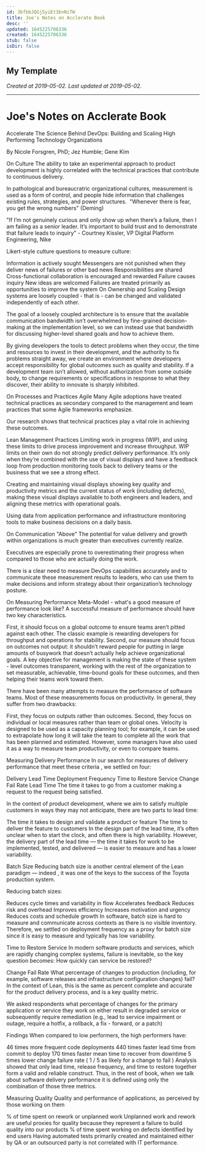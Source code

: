 ```yaml
---
id: 3bfbbJQGjSyiEt3bnNiTW
title: Joe's Notes on Acclerate Book
desc: ''
updated: 1645225706336
created: 1645225706336
stub: false
isDir: false
---
```

My Template
---

_Created at 2019-05-02._
_Last updated at 2019-05-02._




---

# Joe's Notes on Acclerate Book


Accelerate
The Science Behind DevOps: Building and Scaling High Performing Technology Organizations

By Nicole Forsgren, PhD; Jez Humble; Gene Kim

On Culture
The ability to take an experimental approach to product development is highly correlated with the technical practices that contribute to continuous delivery.

In pathological and bureaucratric organizational cultures, measurement is used as a form of control, and people hide information that challenges existing rules, strategies, and power structures.  "Whenever there is fear, you get the wrong numbers" (Deming)

"If I’m not genuinely curious and only show up when there’s a failure, then I am failing as a senior leader. It’s important to build trust and to demonstrate that failure leads to inquiry" - Courtney Kissler, VP Digital Platform Engineering, Nike

Likert-style culture questions to measure culture:

Information is actively sought
Messengers are not punished when they deliver news of failures or other bad news
Responsibilities are shared
Cross-functional collaboration is encouraged and rewarded
Failure causes inquiry
New ideas are welcomed
Failures are treated primarily as opportunities to improve the system
On Ownership and Scaling
Design systems are loosely coupled - that is - can be changed and validated independently of each other.

The goal of a loosely coupled architecture is to ensure that the available communication bandwidth isn’t overwhelmed by fine-grained decision-making at the implementation level, so we can instead use that bandwidth for discussing higher-level shared goals and how to achieve them.

By giving developers the tools to detect problems when they occur, the time and resources to invest in their development, and the authority to fix problems straight away, we create an environment where developers accept responsibility for global outcomes such as quality and stability. If a development team isn’t allowed, without authorization from some outside body, to change requirements or specifications in response to what they discover, their ability to innovate is sharply inhibited.

On Processes and Practices
Agile
Many Agile adoptions have treated technical practices as secondary compared to the management and team practices that some Agile frameworks emphasize.

Our research shows that technical practices play a vital role in achieving these outcomes.

Lean Management Practices
Limiting work in progress (WIP), and using these limits to drive process improvement and increase throughput. WIP limits on their own do not strongly predict delivery performance. It’s only when they’re combined with the use of visual displays and have a feedback loop from production monitoring tools back to delivery teams or the business that we see a strong effect.

Creating and maintaining visual displays showing key quality and productivity metrics and the current status of work (including defects), making these visual displays available to both engineers and leaders, and aligning these metrics with operational goals.

Using data from application performance and infrastructure monitoring tools to make business decisions on a daily basis.

On Communication "Above"
The potential for value delivery and growth within organizations is much greater than executives currently realize.

Executives are especially prone to overestimating their progress when compared to those who are actually doing the work.

There is a clear need to measure DevOps capabilities accurately and to communicate these measurement results to leaders, who can use them to make decisions and inform strategy about their organization’s technology posture.

On Measuring Performance
Meta-Model - what's a good measure of performance look like?
A successful measure of performance should have two key characteristics.

First, it should focus on a global outcome to ensure teams aren’t pitted against each other. The classic example is rewarding developers for throughput and operations for stability.
Second, our measure should focus on outcomes not output: it shouldn’t reward people for putting in large amounts of busywork that doesn’t actually help achieve organizational goals.
A key objective for management is making the state of these system - level outcomes transparent, working with the rest of the organization to set measurable, achievable, time-bound goals for these outcomes, and then helping their teams work toward them.

There have been many attempts to measure the performance of software teams. Most of these measurements focus on productivity. In general, they suffer from two drawbacks:

First, they focus on outputs rather than outcomes.
Second, they focus on individual or local measures rather than team or global ones.
Velocity is designed to be used as a capacity planning tool; for example, it can be used to extrapolate how long it will take the team to complete all the work that has been planned and estimated. However, some managers have also used it as a way to measure team productivity, or even to compare teams.

Measuring Delivery Performance
In our search for measures of delivery performance that meet these criteria , we settled on four:

Delivery Lead Time
Deployment Frequency
Time to Restore Service
Change Fail Rate
Lead Time
The time it takes to go from a customer making a request to the request being satisfied.

In the context of product development, where we aim to satisfy multiple customers in ways they may not anticipate, there are two parts to lead time:

The time it takes to design and validate a product or feature
The time to deliver the feature to customers
In the design part of the lead time, it’s often unclear when to start the clock, and often there is high variability. However, the delivery part of the lead time — the time it takes for work to be implemented, tested, and delivered — is easier to measure and has a lower variability.

Batch Size
Reducing batch size is another central element of the Lean paradigm — indeed , it was one of the keys to the success of the Toyota production system.

Reducing batch sizes:

Reduces cycle times and variability in flow
Accelerates feedback
Reduces risk and overhead
Improves efficiency
Increases motivation and urgency
Reduces costs and schedule growth
In software, batch size is hard to measure and communicate across contexts as there is no visible inventory. Therefore, we settled on deployment frequency as a proxy for batch size since it is easy to measure and typically has low variability.

Time to Restore Service
In modern software products and services, which are rapidly changing complex systems, failure is inevitable, so the key question becomes: How quickly can service be restored?

Change Fail Rate
What percentage of changes to production (including, for example, software releases and infrastructure configuration changes) fail? In the context of Lean, this is the same as percent complete and accurate for the product delivery process, and is a key quality metric.

We asked respondents what percentage of changes for the primary application or service they work on either result in degraded service or subsequently require remediation (e.g., lead to service impairment or outage, require a hotfix, a rollback, a fix - forward, or a patch)

Findings
When compared to low performers, the high performers have:

46 times more frequent code deployments
440 times faster lead time from commit to deploy
170 times faster mean time to recover from downtime
5 times lower change failure rate ( 1 / 5 as likely for a change to fail )
Analysis showed that only lead time, release frequency, and time to restore together form a valid and reliable construct. Thus, in the rest of book, when we talk about software delivery performance it is defined using only the combination of those three metrics.

Measuring Quality
Quality and performance of applications, as perceived by those working on them

% of time spent on rework or unplanned work
Unplanned work and rework are useful proxies for quality because they represent a failure to build quality into our products
% of time spent working on defects identified by end users
Having automated tests primarily created and maintained either by QA or an outsourced party is not correlated with IT performance.

